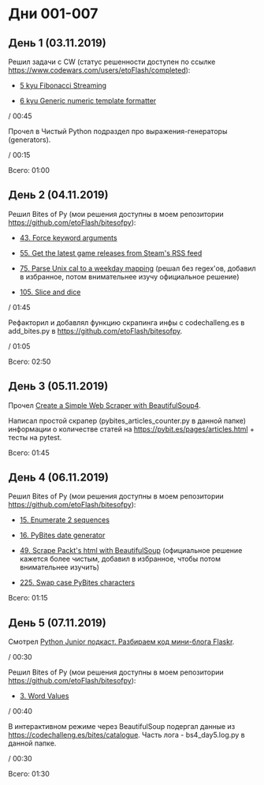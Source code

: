 # Дни 001-007

## День 1 (03.11.2019)

Решил задачи с CW (статус решенности доступен по ссылке https://www.codewars.com/users/etoFlash/completed):

* [5 kyu Fibonacci Streaming](https://www.codewars.com/kata/55695bc4f75bbaea5100016b)

* [6 kyu Generic numeric template formatter](https://www.codewars.com/kata/59901fb5917839fe41000029)

/ 00:45

Прочел в Чистый Python подраздел про выражения-генераторы (generators).

/ 00:15

Всего: 01:00

## День 2 (04.11.2019)

Решил Bites of Py (мои решения доступны в моем репозитории https://github.com/etoFlash/bitesofpy):

* [43. Force keyword arguments](https://codechalleng.es/bites/43/)

* [55. Get the latest game releases from Steam's RSS feed](https://codechalleng.es/bites/55/)

* [75. Parse Unix cal to a weekday mapping](https://codechalleng.es/bites/75/) (решал без regex'ов, добавил в избранное, потом внимательнее изучу официальное решение)

* [105. Slice and dice](https://codechalleng.es/bites/105/)

/ 01:45

Рефакторил и добавлял функцию скрапинга инфы с codechalleng.es в add_bites.py в https://github.com/etoFlash/bitesofpy.

/ 01:05

Всего: 02:50

## День 3 (05.11.2019)

Прочел [Create a Simple Web Scraper with BeautifulSoup4](https://pybit.es/simplewebscraper.html).

Написал простой скрапер (pybites_articles_counter.py в данной папке) информации о количестве статей на https://pybit.es/pages/articles.html + тесты на pytest.

Всего: 01:45

## День 4 (06.11.2019)

Решил Bites of Py (мои решения доступны в моем репозитории https://github.com/etoFlash/bitesofpy):

* [15. Enumerate 2 sequences](https://codechalleng.es/bites/15/)

* [16. PyBites date generator](https://codechalleng.es/bites/16/)

* [49. Scrape Packt's html with BeautifulSoup](https://codechalleng.es/bites/49/) (официальное решение кажется более чистым, добавил в избранное, чтобы потом внимательнее изучить)

* [225. Swap case PyBites characters](https://codechalleng.es/bites/225/)

Всего: 01:15

## День 5 (07.11.2019)

Смотрел [Python Junior подкаст. Разбираем код мини-блога Flaskr](https://youtu.be/86BGCicvow8).

/ 00:30

Решил Bites of Py (мои решения доступны в моем репозитории https://github.com/etoFlash/bitesofpy):

* [3. Word Values](https://codechalleng.es/bites/3)

/ 00:40

В интерактивном режиме через BeautifulSoup подергал данные из https://codechalleng.es/bites/catalogue. Часть лога - bs4_day5.log.py в данной папке.

/ 00:30

Всего: 01:30

